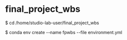 # final_project_wbs
 
$ cd /home/studio-lab-user/final_project_wbs

$ conda env create --name fpwbs --file environment.yml